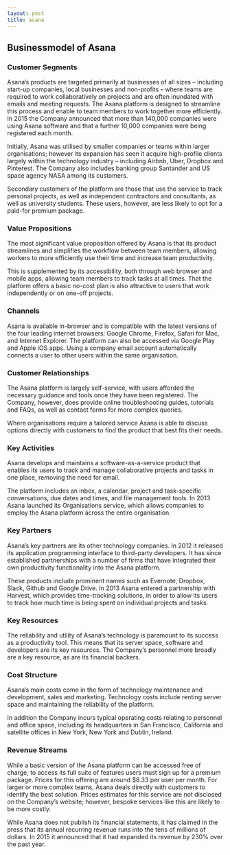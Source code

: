 ```yaml
---
layout: post
title: asana
---
```


Businessmodel of Asana
-----------------------

### Customer Segments

Asana’s products are targeted primarily at businesses of all sizes – including start-up companies, local businesses and non-profits – where teams are required to work collaboratively on projects and are often inundated with emails and meeting requests. The Asana platform is designed to streamline this process and enable to team members to work together more efficiently. In 2015 the Company announced that more than 140,000 companies were using Asana software and that a further 10,000 companies were being registered each month.

Initially, Asana was utilised by smaller companies or teams within larger organisations; however its expansion has seen it acquire high-profile clients largely within the technology industry – including Airbnb, Uber, Dropbox and Pinterest. The Company also includes banking group Santander and US space agency NASA among its customers.

Secondary customers of the platform are those that use the service to track personal projects, as well as independent contractors and consultants, as well as university students. These users, however, are less likely to opt for a paid-for premium package.

### Value Propositions

The most significant value proposition offered by Asana is that its product streamlines and simplifies the workflow between team members, allowing workers to more efficiently use their time and increase team productivity.

This is supplemented by its accessibility, both through web browser and mobile apps, allowing team members to track tasks at all times. That the platform offers a basic no-cost plan is also attractive to users that work independently or on one-off projects.

### Channels

Asana is available in-browser and is compatible with the latest versions of the four leading internet browsers: Google Chrome, Firefox, Safari for Mac, and Internet Explorer. The platform can also be accessed via Google Play and Apple iOS apps. Using a company email account automatically connects a user to other users within the same organisation.

### Customer Relationships

The Asana platform is largely self-service, with users afforded the necessary guidance and tools once they have been registered. The Company, however, does provide online troubleshooting guides, tutorials and FAQs, as well as contact forms for more complex queries.

Where organisations require a tailored service Asana is able to discuss options directly with customers to find the product that best fits their needs.

### Key Activities

Asana develops and maintains a software-as-a-service product that enables its users to track and manage collaborative projects and tasks in one place, removing the need for email.

The platform includes an inbox, a calendar, project and task-specific conversations, due dates and times, and file management tools. In 2013 Asana launched its Organisations service, which allows companies to employ the Asana platform across the entire organisation.

### Key Partners

Asana’s key partners are its other technology companies. In 2012 it released its application programming interface to third-party developers. It has since established partnerships with a number of firms that have integrated their own productivity functionality into the Asana platform.

These products include prominent names such as Evernote, Dropbox, Slack, Github and Google Drive. In 2013 Asana entered a partnership with Harvest, which provides time-tracking solutions, in order to allow its users to track how much time is being spent on individual projects and tasks.

### Key Resources

The reliability and utility of Asana’s technology is paramount to its success as a productivity tool. This means that its server space, software and developers are its key resources. The Company’s personnel more broadly are a key resource, as are its financial backers.

### Cost Structure

Asana’s main costs come in the form of technology maintenance and development, sales and marketing. Technology costs include renting server space and maintaining the reliability of the platform.

In addition the Company incurs typical operating costs relating to personnel and office space, including its headquarters in San Francisco, California and satellite offices in New York, New York and Dublin, Ireland.

### Revenue Streams

While a basic version of the Asana platform can be accessed free of charge, to access its full suite of features users must sign up for a premium package. Prices for this offering are around $8.33 per user per month. For larger or more complex teams, Asana deals directly with customers to identify the best solution. Prices estimates for this service are not disclosed on the Company’s website; however, bespoke services like this are likely to be more costly.

While Asana does not publish its financial statements, it has claimed in the press that its annual recurring revenue runs into the tens of millions of dollars. In 2015 it announced that it had expanded its revenue by 230% over the past year.
